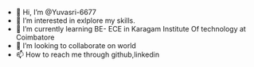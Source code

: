 - 👋 Hi, I’m @Yuvasri-6677
- 👀 I’m interested in exlplore my skills.
- 🌱 I’m currently learning BE- ECE in Karagam Institute Of technology at Coimbatore
- 💞️ I’m looking to collaborate on world
- 📫 How to reach me through github,linkedin

<!---
Yuvasri-6677/Yuvasri-6677 is a ✨ special ✨ repository because its `README.md` (this file) appears on your GitHub profile.
You can click the Preview link to take a look at your changes.
--->
